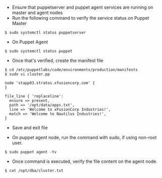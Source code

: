 - Ensure that puppetserver and puppet agent services are running on master and agent nodes
- Run the following command to verify the service status on Puppet Master
```
$ sudo systemctl status puppetserver
```
- On Puppet Agent
```
$ sudo systemctl status puppet
```

- Once that's verified, create the manifest file
```
$ cd /etc/puppetlabs/code/environments/production/manifests
$ sudo vi cluster.pp

node 'stapp03.stratos.xfusioncorp.com' {
}

file_line { 'replaceline':
  ensure => present,
  path => '/opt/data/apps.txt',
  line => 'Welcome to xFusionCorp Industries!',
  match => 'Welcome to Nautilus Industries!',
}
```
- Save and exit file

- On puppet agent node, run the command with sudo, if using non-root user.
```
$ sudo puppet agent -tv
```

- Once command is executed, verify the file content on the agent node.
```
$ cat /opt/dba/cluster.txt 
```
